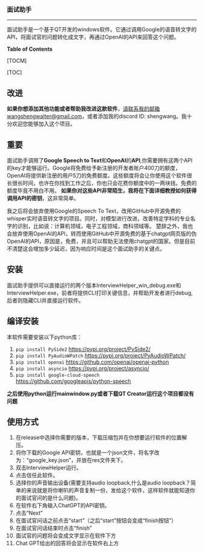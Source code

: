### 面试助手
------------
面试助手是一个基于QT开发的windows软件。它通过调用Google的语音转文字的API，将面试官的问题转化成文字，再通过OpenAI的API来回答这个问题。

**Table of Contents**

[TOCM]

[TOC]

## 改进
**如果你想添加其他功能或者帮助我改进这款软件**，请联系我的邮箱wangshengwalter@gmail.com，或者添加我的discord ID: shengwang。我十分欢迎您能够加入这个项目。

## 重要
面试助手调用了**Google Speech to Text**和**OpenAI**的**API**,你需要拥有这两个API的key才能够运行。Google将免费给予新注册的开发者账户400刀的额度，OpenAI将提供新注册的用户5刀的免费额度。这些额度将会让你使用这个软件很长很长时间，也许在你找到工作之后，你也只会花费你额度中的一两块钱。免费的额度毕竟不用白不用。
**如果你对这些API非常陌生，我将在下面详细教授如何获得调用API的密钥**，这非常简单。

我之后将会放弃使用Google的Speech To Text，改用GitHub中开源免费的whisper实时语音转文字的项目。同时，对模型进行改进，改善特定学科的专业名字的识别，比如说：计算机领域，电子工程领域，商科领域等。
楚辞之外，我也会放弃使用OpenAI的API，转而使用GitHub中开源免费的基于chatgpt网页版的伪OpenAI的API，原因是，免费，并且可以帮助无法使用chatgpt的国家。但是目前不清楚这会增加多少延迟，因为响应时间是这个面试助手的关键点。

## 安装
面试助手提供可以直接运行的两个版本InterviewHelper_win_debug.exe和InterviewHelper.exe，前者将提供CLI打印关键信息，并帮助开发者进行debug,后者则隐藏CLI并直接运行软件。

## 编译安装
本软件需要安装以下python库：
1. `pip install PySide2`
https://pypi.org/project/PySide2/
2. `pip install PyAudioWPatch`
https://pypi.org/project/PyAudioWPatch/
3. `pip install openai`
https://github.com/openai/openai-python
4. `pip install asyncio`
https://pypi.org/project/asyncio/
5. `pip install google-cloud-speech`
https://github.com/googleapis/python-speech

**之后使用python运行mainwindow.py或者下载QT Creator运行这个项目都没有问题**

## 使用方式
1. 在release中选择你需要的版本，下载压缩包并在你想要运行软件的位置解压。
2. 将你下载的Google API密钥，也就是一个json文件，将名字改为：“google_key.json”，并放在res文件夹下。
3. 双击InterviewHelper运行。
4. 点击信任此软件。
5. 选择你的声音输出设备(需要支持audio loopback,什么是audio loopback？简单的来说就是将你喇叭的声音复制一份，发给这个软件，这样软件就能知道你的面试官问的是什么问题)。
6. 在软件右下角输入ChatGPT的API密钥。
7. 点击“Next”
8. 在面试官问话之前点击“start”（之后“start”按钮会变成“finish按钮”）
9. 在面试官问话结束时点击“finish”
10. 面试官的问题将会变成文字显示在软件下方
11. Chat GPT给出的回答将会显示在软件右上方
